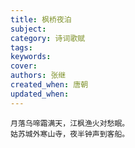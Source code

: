 ```yaml
---
title: 枫桥夜泊
subject: 
category: 诗词歌赋
tags: 
keywords: 
cover: 
authors: 张继
created_when: 唐朝
updated_when: 
---
```


```
月落乌啼霜满天，江枫渔火对愁眠。
姑苏城外寒山寺，夜半钟声到客船。
```
